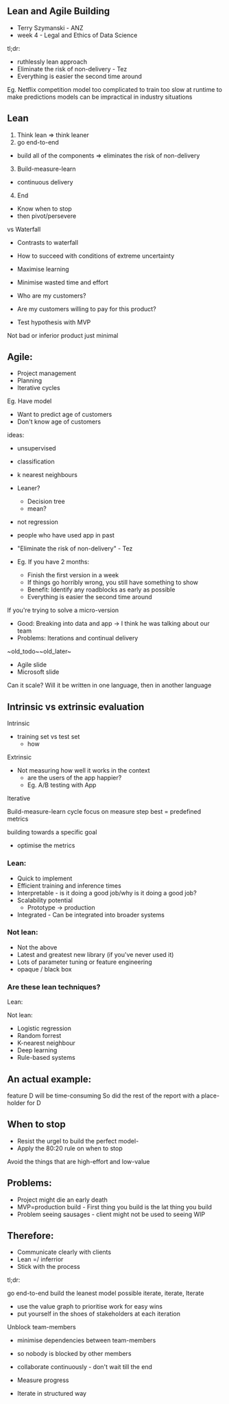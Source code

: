 ## Lean and Agile Building
- Terry Szymanski - ANZ
- week 4 - Legal and Ethics of Data Science


tl;dr:
- ruthlessly lean approach
- Eliminate the risk of non-delivery - Tez
- Everything is easier the second time around

Eg.
Netflix competition
model
too complicated to train
too slow at runtime to make predictions
models can be impractical in industry situations

## Lean 

1. Think lean => think leaner
2. go end-to-end
- build all of the components
  => eliminates the risk of non-delivery
3. Build-measure-learn
- continuous delivery
4. End 
- Know when to stop
- then pivot/persevere

vs Waterfall
- Contrasts to waterfall

- How to succeed with conditions of extreme uncertainty
- Maximise learning
- Minimise wasted time and effort

- Who are my customers?
- Are my customers willing to pay for this product?
- Test hypothesis with MVP

Not bad or inferior product
just minimal

## Agile:
- Project management
- Planning
- Iterative cycles


Eg.
Have model
- Want to predict age of customers
- Don't know age of customers

ideas:
- unsupervised
- classification
- k nearest neighbours
- Leaner?
  - Decision tree
  - mean?
- not regression
- people who have used app in past


- "Eliminate the risk of non-delivery" - Tez
- Eg. If you have 2 months:
  - Finish the first version in a week
  - If things go horribly wrong, you still have something to show
  - Benefit: Identify any roadblocks as early as possible
  - Everything is easier the second time around

If you're trying to solve a micro-version

- Good: Breaking into data and app -> I think he was talking about our team
- Problems: Iterations and continual delivery

~old_todo~~old_later~

- Agile slide
- Microsoft slide


Can it scale?
Will it be written in one language, then in another language


## Intrinsic vs extrinsic evaluation

Intrinsic
- training set vs test set
  - how 

Extrinsic
- Not measuring how well it works in the context
  - are the users of the app happier?
  - Eg. A/B testing with App


Iterative

Build-measure-learn cycle
focus on measure step
best = predefined metrics

building towards a specific goal
- optimise the metrics


### Lean:
- Quick to implement
- Efficient training and inference times
- Interpretable - is it doing a good job/why is it doing a good job?
- Scalability potential
  - Prototype -> production
- Integrated - Can be integrated into broader systems



### Not lean:
- Not the above
- Latest and greatest new library (if you've never used it)
- Lots of parameter tuning or feature engineering
- opaque / black box


### Are these lean techniques?

Lean:


Not lean:

- Logistic regression
- Random forrest
- K-nearest neighbour
- Deep learning
- Rule-based systems


## An actual example:

feature D will be time-consuming
So did the rest of the report with a place-holder for D

## When to stop

- Resist the urgel to build the perfect model- 
- Apply the 80:20 rule on when to stop

Avoid the things that are high-effort and low-value


## Problems:

- Project might die an early death
- MVP=production build - First thing you build is the lat thing you build
- Problem seeing sausages - client might not be used to seeing WIP

## Therefore:

- Communicate clearly with clients
- Lean =/ inferrior
- Stick with the process

tl;dr:

go end-to-end
  build the leanest model possible
iterate, iterate, Iterate
  - use the value graph to prioritise work for easy wins
  - put yourself in the shoes of stakeholders at each iteration

Unblock team-members
- minimise dependencies between team-members
- so nobody is blocked by other members
- collaborate continuously - don't wait till the end

- Measure progress
- Iterate in structured way